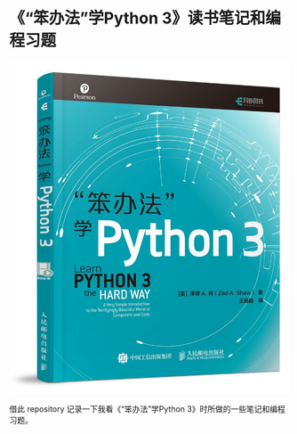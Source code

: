 # 《“笨办法”学Python 3》读书笔记和编程习题

![“笨办法”学Python 3](cover.jpg)

借此 repository 记录一下我看《“笨办法”学Python 3》时所做的一些笔记和编程习题。
